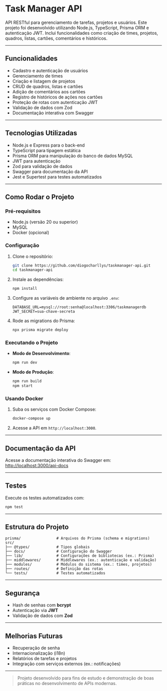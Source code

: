 # Task Manager API

API RESTful para gerenciamento de tarefas, projetos e usuários. Este projeto foi desenvolvido utilizando Node.js, TypeScript, Prisma ORM e autenticação JWT. Inclui funcionalidades como criação de times, projetos, quadros, listas, cartões, comentários e históricos.

---

## Funcionalidades

- Cadastro e autenticação de usuários
- Gerenciamento de times
- Criação e listagem de projetos
- CRUD de quadros, listas e cartões
- Adição de comentários aos cartões
- Registro de históricos de ações nos cartões
- Proteção de rotas com autenticação JWT
- Validação de dados com Zod
- Documentação interativa com Swagger

---

## Tecnologias Utilizadas

- Node.js e Express para o back-end
- TypeScript para tipagem estática
- Prisma ORM para manipulação do banco de dados MySQL
- JWT para autenticação
- Zod para validação de dados
- Swagger para documentação da API
- Jest e Supertest para testes automatizados

---

## Como Rodar o Projeto

### Pré-requisitos

- Node.js (versão 20 ou superior)
- MySQL
- Docker (opcional)

### Configuração

1. Clone o repositório:

   ```sh
   git clone https://github.com/diogocharllys/taskmanager-api.git
   cd taskmanager-api
   ```

2. Instale as dependências:

   ```sh
   npm install
   ```

3. Configure as variáveis de ambiente no arquivo `.env`:

   ```env
   DATABASE_URL=mysql://root:senha@localhost:3306/taskmanagerdb
   JWT_SECRET=sua-chave-secreta
   ```

4. Rode as migrations do Prisma:
   ```sh
   npx prisma migrate deploy
   ```

### Executando o Projeto

- **Modo de Desenvolvimento**:

  ```sh
  npm run dev
  ```

- **Modo de Produção**:
  ```sh
  npm run build
  npm start
  ```

### Usando Docker

1. Suba os serviços com Docker Compose:

   ```sh
   docker-compose up
   ```

2. Acesse a API em `http://localhost:3000`.

---

## Documentação da API

Acesse a documentação interativa do Swagger em:  
[http://localhost:3000/api-docs](http://localhost:3000/api-docs)

---

## Testes

Execute os testes automatizados com:

```sh
npm test
```

---

## Estrutura do Projeto

```
prisma/                # Arquivos do Prisma (schema e migrations)
src/
├── @types/            # Tipos globais
├── docs/              # Configuração do Swagger
├── lib/               # Configurações de bibliotecas (ex.: Prisma)
├── middlewares/       # Middlewares (ex.: autenticação e validação)
├── modules/           # Módulos do sistema (ex.: times, projetos)
├── routes/            # Definição das rotas
└── tests/             # Testes automatizados
```

---

## Segurança

- Hash de senhas com **bcrypt**
- Autenticação via **JWT**
- Validação de dados com **Zod**

---

## Melhorias Futuras

- Recuperação de senha
- Internacionalização (i18n)
- Relatórios de tarefas e projetos
- Integração com serviços externos (ex.: notificações)

---

> Projeto desenvolvido para fins de estudo e demonstração de boas práticas no desenvolvimento de APIs modernas.
